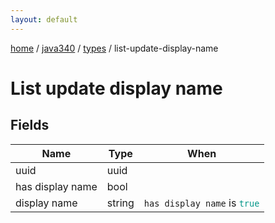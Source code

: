 ```yaml
---
layout: default
---
```


[home](/)  /  [java340](/protocol/java340)  /  [types](/protocol/java340/types)  /  list-update-display-name

# List update display name

## Fields

Name | Type | When
---|---|:---:
uuid | uuid | 
has display name | bool | 
display name | string | <code>has display name</code> is <code><span style="color:#009688">true</span></code>


